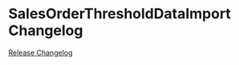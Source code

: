 # SalesOrderThresholdDataImport Changelog

[Release Changelog](https://github.com/spryker/sales-order-threshold-data-import/releases)

